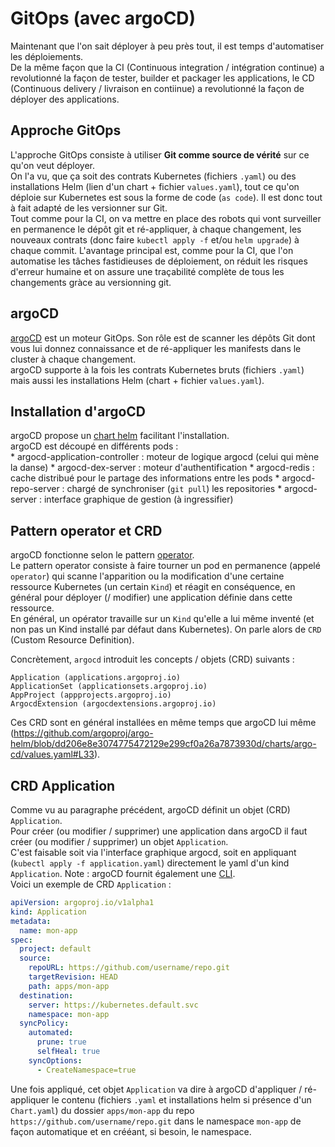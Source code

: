 # GitOps (avec argoCD)  
  
Maintenant que l'on sait déployer à peu près tout, il est temps d'automatiser les déploiements.  
De la même façon que la CI (Continuous integration / intégration continue) a revolutionné la façon de tester, builder et packager les applications, le CD (Continuous delivery / livraison en contiinue) a revolutionné la façon de déployer des applications.  

## Approche GitOps  

L'approche GitOps consiste à utiliser **Git comme source de vérité** sur ce qu'on veut déployer.  
On l'a vu, que ça soit des contrats Kubernetes (fichiers `.yaml`) ou des installations Helm (lien d'un chart + fichier `values.yaml`), tout ce qu'on déploie sur Kubernetes est sous la forme de code (`as code`). Il est donc tout à fait adapté de les versionner sur Git.  
Tout comme pour la CI, on va mettre en place des robots qui vont surveiller en permanence le dépôt git et ré-appliquer, à chaque changement, les nouveaux contrats (donc faire `kubectl apply -f` et/ou `helm upgrade`) à chaque commit. 
L'avantage principal est, comme pour la CI, que l'on automatise les tâches fastidieuses de déploiement, on réduit les risques d'erreur humaine et on assure une traçabilité complète de tous les changements gràce au versionning git.  

## argoCD 

[argoCD](https://github.com/argoproj/argo-cd) est un moteur GitOps. Son rôle est de scanner les dépôts Git dont vous lui donnez connaissance et de ré-appliquer les manifests dans le cluster à chaque changement.  
argoCD supporte à la fois les contrats Kubernetes bruts (fichiers `.yaml`) mais aussi les installations Helm (chart + fichier `values.yaml`).  

## Installation d'argoCD  

argoCD propose un [chart helm](https://github.com/argoproj/argo-helm/tree/main/charts/argo-cd) facilitant l'installation.  
argoCD est découpé en différents pods :  
    * argocd-application-controller : moteur de logique argocd (celui qui mène la danse)
    * argocd-dex-server : moteur d'authentification
    * argocd-redis : cache distribué pour le partage des informations entre les pods
    * argocd-repo-server : chargé de synchroniser (`git pull`) les repositories
    * argocd-server : interface graphique de gestion (à ingressifier)

## Pattern operator et CRD  

argoCD fonctionne selon le pattern [operator](https://kubernetes.io/docs/concepts/extend-kubernetes/operator/).  
Le pattern operator consiste à faire tourner un pod en permanence (appelé `operator`) qui scanne l'apparition ou la modification d'une certaine ressource Kubernetes (un certain `Kind`) et réagit en conséquence, en général pour déployer (/ modifier) une application définie dans cette ressource.  
En général, un opérator travaille sur un `Kind` qu'elle a lui même inventé (et non pas un Kind installé par défaut dans Kubernetes). On parle alors de `CRD` (Custom Resource Definition).  

Concrètement, `argocd` introduit les concepts / objets (CRD) suivants :  
```
Application (applications.argoproj.io)                                   
ApplicationSet (applicationsets.argoproj.io)                                
AppProject (appprojects.argoproj.io)                                    
ArgocdExtension (argocdextensions.argoproj.io)
```  

Ces CRD sont en général installées en même temps que argoCD lui même (https://github.com/argoproj/argo-helm/blob/dd206e8e3074775472129e299cf0a26a7873930d/charts/argo-cd/values.yaml#L33).  

## CRD Application  

Comme vu au paragraphe précédent, argoCD définit un objet (CRD) `Application`.  
Pour créer (ou modifier / supprimer) une application dans argoCD il faut créer (ou modifier / supprimer) un objet `Application`.  
C'est faisable soit via l'interface graphique argocd, soit en appliquant (`kubectl apply -f application.yaml`) directement le yaml d'un kind `Application`. Note : argoCD fournit également une [CLI](https://argo-cd.readthedocs.io/en/latest/user-guide/commands/argocd/).  
Voici un exemple de CRD `Application` :  
```yaml
apiVersion: argoproj.io/v1alpha1
kind: Application
metadata:
  name: mon-app
spec:
  project: default
  source:
    repoURL: https://github.com/username/repo.git
    targetRevision: HEAD
    path: apps/mon-app
  destination:
    server: https://kubernetes.default.svc
    namespace: mon-app
  syncPolicy:
    automated:
      prune: true
      selfHeal: true
    syncOptions:
      - CreateNamespace=true
```  

Une fois appliqué, cet objet `Application` va dire à argoCD d'appliquer / ré-appliquer le contenu (fichiers `.yaml` et installations helm si présence d'un `Chart.yaml`) du dossier `apps/mon-app` du repo `https://github.com/username/repo.git` dans le namespace `mon-app` de façon automatique et en crééant, si besoin, le namespace.  

